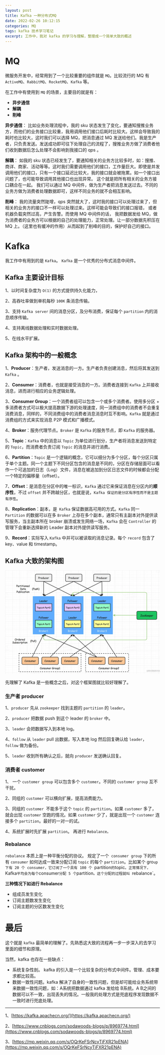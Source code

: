 ```yaml
---
layout: post
title: Kafka 一种分布式MQ
date: 2022-02-26 10:12:15
categories: MQ  
tags: kafka 技术学习笔记
excerpt: 工作中，我对 kafka 的学习与理解，整理成一个简单大致的概述
---
```


# MQ 
微服务开发中，经常用到了一个比较重要的组件就是 `MQ`。比较流行的 MQ 有 `ActiveMQ`、`RabbitMQ`、`RocketMQ`、`Kafka` 等。

在工作中有使用到 `MQ` 的场景，主要目的就是有：

- **异步通信**
- **解耦**
- **削峰**

**异步通信**： 比如业务处理流程中，我的 sku 状态发生了变化，要通知搜推业务方，而他们的业务接口比较重，我用调用他们接口后耗时比较大。这样会导致我的耗时也比较大，这时我们可以选择 MQ，把消息通过 MQ 发送给他们。我是生产者，只负责发送。发送成功即可往下处理自己的流程了，搜推业务方做了消费者他们收到数据后怎么处理不会影响到我接口的 qps 。

**解耦**： 如我的 sku 状态已经发生了，要通知相关的业务方比较多时，如：搜推、商详、商家、活动等等。这时我们需要调用他们的接口，工作量巨大。即使是并发调用他们的接口，只有一个接口延迟比较大，我的接口就会被拖累。如一个接口出问题了，也可能导致调用其他接口也出现异常。 这个就是把所有相关的业务方接口耦合在一起。 我们可以通过 MQ 中间件，做为生产者把消息发送过去。不同的业务方做为消费者处理数据即可，这样不同业务的就不会相互影响。 

**削峰**： 我的流量突然陡增，qps 突然就大了，这时我的接口可以处理过来了，但相关的业务方的接口不一样可以处理过来。这样可能会导致们的接口报错， 或者机器负载突然过高，产生告警。而使用 MQ 中间件的话， 我把数据发给 MQ，做为消费者的业务方可以根据的自己的处理能力，正常处理。让一部分数据先积压在 MQ 上。（这里也有缓冲的作用）从而起到了削峰的目的，保护好自己的接口。 

# Kafka   

我工作中有用到的是 `Kafka`。 `Kafka` 是一个优秀的分布式消息中间件。

## Kafka 主要设计目标

1、以时间复杂度为 `O(1)` 的方式提供持久化能力，

2、高吞吐率做到单机每秒 `100K` 条消息传输。

3、支持 `Kafka server` 间的消息分区，及分布消费，保证每个 `partition` 内的消息顺序传输。

4、支持离线数据处理和实时数据处理。

5、在线水平扩展。

## Kafka 架构中的一般概念

1、**Producer**：生产者，发送消息的一方。生产者负责创建消息，然后将其发送到 `Kafka` 。

2、**Consumer**：消费者，也就是接受消息的一方。消费者连接到 `Kafka` 上并接收消息，进而进行相应的业务逻辑处理。

3、**Consumer Group**：一个消费者组可以包含一个或多个消费者。使用多分区 + 多消费者方式可以极大提高数据下游的处理速度，同一消费组中的消费者不会重复消费消息，同样的，不同消费组中的消费者消息消息时互不影响。`Kafka` 就是通过消费组的方式来实现消息 P2P 模式和广播模式。

4、**Broker**：服务代理节点。`Broker` 是 `Kafka` 的服务节点，即 `Kafka` 的服务器。

5、**Topic**：`Kafka` 中的消息以 `Topic` 为单位进行划分，生产者将消息发送到特定的 `Topic`，而消费者负责订阅 `Topic` 的消息并进行消费。

6、**Partition**：`Topic` 是一个逻辑的概念，它可以细分为多个分区，每个分区只属于单个主题。同一个主题下不同分区包含的消息是不同的，分区在存储层面可以看作一个可追加的日志（Log）文件，消息在被追加到分区日志文件的时候都会分配一个特定的偏移量（offset）。

7、**Offset**：是消息在分区中的唯一标识，`Kafka` 通过它来保证消息在分区内的**顺序性**，不过 `offset` 并不跨越分区，也就是说，`Kafka 保证的是分区有序性而不是主题有序性`。

8、**Replication**：副本，是` Kafka` 保证数据高可用的方式。`Kafka` 同一 `Partition` 的数据可以在多 `Broker` 上存在多个副本，通常只有主副本对外提供读写服务，当主副本所在 broker 崩溃或发生网络一场，`Kafka` 会在 `Controller` 的管理下会重新选择新的 Leader 副本对外提供读写服务。

9、**Record**：实际写入 `Kafka` 中并可以被读取的消息记录。每个 `record` 包含了 key、value 和 timestamp。

## Kafka 大致的架构图

![](/assets/mq/kafka-mq-2023-02-28-14-19-07.png)

先理解了 Kafka 是一些概念之后，对这个框架图就比较好理解了。

### 生产者 producer 

1、`producer` 先从 `zookeeper` 找到主题的 `partition` 的 `leader`。 

2、`producer` 把数据 push 到这个 leader 的 `broker` 中。

3、`leader` 会把数据写入到本地 log。 

4、`follow` 从 `leader` pull 出数据，写入本地 log 然后回复确认给 `leader`，`follow` 做为备份。 

5、`leader` 收到所有确认之后，就向 `producer` 发送确认回复。

### 消费者 customer 

1、 一个 `customer group` 可以包含多个 `customer`。不同的 `customer group` 互不干扰。

2、同组的 `customer` 可以横向扩展，提高消费能力。

3、同组的 `customer `不能多于这个 `topic` 的 `partition`。如果 `customer` 多了，就会出现 `customer` 空跑的情况。如果 `customer` 少了，就是出现一个 `customer` 连接多个 `partition`。最好的一对一的试。 

4、系统扩展时先扩展 `partition`。 再进行 `Rebalance。`   

### Rebalance

`rebalance` 本质上是一种平衡分配的协议。 规定了一个` consumer group` 下的所有 `consumer` 如何达成一致来分配订阅 `topic` 的每个 `partition`。比如某个 gro`up 下有 20 个 consumer，它订阅了一个具有 100 个 `partition` 的 `topic`。正常情况下，`Kafka` 平均会为每个 `consumer` 分配 5 个 `partition`。这个分配的过程就叫 `rebalance`。

**三种情况下如进行 Rebalance**

- 组成员发生变化 
- 订阅主题数发生变化
- 订阅主题的分区数发生变化

# 最后

这个就是 `kafka` 最简单的理解了。先熟悉这大致的流程再一步一步深入的去学习里面的细节和原理。

当然，kafka 也存在一些缺点：

- 系统复杂性剖。 kafka 的引入是一个比较复杂的分布式中间件。管理、成本要求都比较高。 
- 数据一致性问题。kafka 解决了自身的一致性问题，但是却可能给业务系统带来数据一致性问题，如：A系统把数据通过 kafka 发给给 B系统。A  B之间的数据可以不一致，出现丢失的情况。一般我的处理方式是兜底程序发现数据不一致时进行兜底处理。 

--- 

1、[https://kafka.apachecn.org/](https://kafka.apachecn.org/)

2、[https://www.cnblogs.com/sodawoods-blogs/p/8969774.html](https://www.cnblogs.com/sodawoods-blogs/p/8969774.html)

3、[https://mp.weixin.qq.com/s/OQrKeFSrNcyTiFXR21pENA](https://mp.weixin.qq.com/s/OQrKeFSrNcyTiFXR21pENA)
